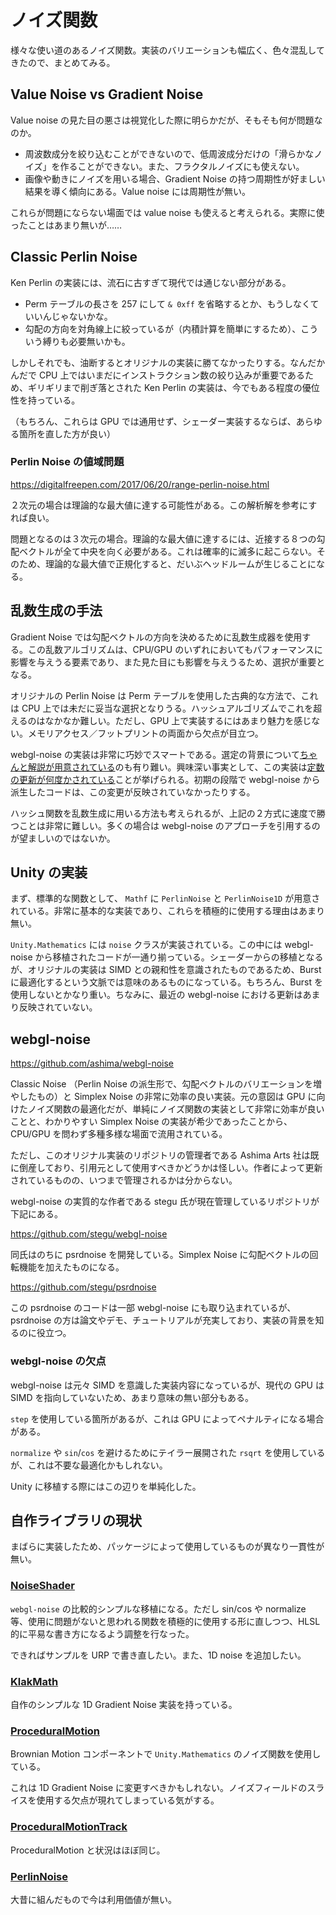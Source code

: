 # ノイズ関数

様々な使い道のあるノイズ関数。実装のバリエーションも幅広く、色々混乱してきたので、まとめてみる。

## Value Noise vs Gradient Noise

Value noise の見た目の悪さは視覚化した際に明らかだが、そもそも何が問題なのか。

- 周波数成分を絞り込むことができないので、低周波成分だけの「滑らかなノイズ」を作ることができない。また、フラクタルノイズにも使えない。
- 画像や動きにノイズを用いる場合、Gradient Noise の持つ周期性が好ましい結果を導く傾向にある。Value noise には周期性が無い。

これらが問題にならない場面では value noise も使えると考えられる。実際に使ったことはあまり無いが……

## Classic Perlin Noise

Ken Perlin の実装には、流石に古すぎて現代では通じない部分がある。

- Perm テーブルの長さを 257 にして `& 0xff` を省略するとか、もうしなくていいんじゃないかな。
- 勾配の方向を対角線上に絞っているが（内積計算を簡単にするため）、こういう縛りも必要無いかも。

しかしそれでも、油断するとオリジナルの実装に勝てなかったりする。なんだかんだで CPU 上ではいまだにインストラクション数の絞り込みが重要であるため、ギリギリまで削ぎ落とされた Ken Perlin の実装は、今でもある程度の優位性を持っている。

（もちろん、これらは GPU では通用せず、シェーダー実装するならば、あらゆる箇所を直した方が良い）

### Perlin Noise の値域問題

https://digitalfreepen.com/2017/06/20/range-perlin-noise.html

２次元の場合は理論的な最大値に達する可能性がある。この解析解を参考にすれば良い。

問題となるのは３次元の場合。理論的な最大値に達するには、近接する８つの勾配ベクトルが全て中央を向く必要がある。これは確率的に滅多に起こらない。そのため、理論的な最大値で正規化すると、だいぶヘッドルームが生じることになる。

## 乱数生成の手法

Gradient Noise では勾配ベクトルの方向を決めるために乱数生成器を使用する。この乱数アルゴリズムは、CPU/GPU のいずれにおいてもパフォーマンスに影響を与えうる要素であり、また見た目にも影響を与えうるため、選択が重要となる。

オリジナルの Perlin Noise は Perm テーブルを使用した古典的な方法で、これは CPU 上では未だに妥当な選択となりうる。ハッシュアルゴリズムでこれを超えるのはなかなか難しい。ただし、GPU 上で実装するにはあまり魅力を感じない。メモリアクセス／フットプリントの両面から欠点が目立つ。

webgl-noise の実装は非常に巧妙でスマートである。選定の背景について[ちゃんと解説が用意されている](https://github.com/stegu/psrdnoise/tree/main/article)のも有り難い。興味深い事実として、この実装は[定数の更新が何度かされている](https://github.com/stegu/webgl-noise/commit/c008e21d3df2ab0b45aaa0c86df4a817ad6b95d4)ことが挙げられる。初期の段階で webgl-noise から派生したコードは、この変更が反映されていなかったりする。

ハッシュ関数を乱数生成に用いる方法も考えられるが、上記の２方式に速度で勝つことは非常に難しい。多くの場合は webgl-noise のアプローチを引用するのが望ましいのではないか。

## Unity の実装

まず、標準的な関数として、 `Mathf` に `PerlinNoise` と `PerlinNoise1D` が用意されている。非常に基本的な実装であり、これらを積極的に使用する理由はあまり無い。

`Unity.Mathematics` には `noise` クラスが実装されている。この中には webgl-noise から移植されたコードが一通り揃っている。シェーダーからの移植となるが、オリジナルの実装は SIMD との親和性を意識されたものであるため、Burst に最適化するという文脈では意味のあるものになっている。もちろん、Burst を使用しないとかなり重い。ちなみに、最近の webgl-noise における更新はあまり反映されていない。

## webgl-noise

https://github.com/ashima/webgl-noise

Classic Noise （Perlin Noise の派生形で、勾配ベクトルのバリエーションを増やしたもの）と Simplex Noise の非常に効率の良い実装。元の意図は GPU に向けたノイズ関数の最適化だが、単純にノイズ関数の実装として非常に効率が良いことと、わかりやすい Simplex Noise の実装が希少であったことから、CPU/GPU を問わず多種多様な場面で流用されている。

ただし、このオリジナル実装のリポジトリの管理者である Ashima Arts 社は既に倒産しており、引用元として使用すべきかどうかは怪しい。作者によって更新されているものの、いつまで管理されるかは分からない。

webgl-noise の実質的な作者である stegu 氏が現在管理しているリポジトリが下記にある。

https://github.com/stegu/webgl-noise

同氏はのちに psrdnoise を開発している。Simplex Noise に勾配ベクトルの回転機能を加えたものになる。

https://github.com/stegu/psrdnoise

この psrdnoise のコードは一部 webgl-noise にも取り込まれているが、psrdnoise の方は論文やデモ、チュートリアルが充実しており、実装の背景を知るのに役立つ。

### webgl-noise の欠点

webgl-noise は元々 SIMD を意識した実装内容になっているが、現代の GPU は SIMD を指向していないため、あまり意味の無い部分もある。

`step` を使用している箇所があるが、これは GPU によってペナルティになる場合がある。

`normalize` や `sin`/`cos` を避けるためにテイラー展開された `rsqrt` を使用しているが、これは不要な最適化かもしれない。

Unity に移植する際にはこの辺りを単純化した。

## 自作ライブラリの現状

まばらに実装したため、パッケージによって使用しているものが異なり一貫性が無い。

### [NoiseShader](https://github.com/keijiro/NoiseShader)

`webgl-noise` の比較的シンプルな移植になる。ただし sin/cos や normalize 等、使用に問題がないと思われる関数を積極的に使用する形に直しつつ、HLSL 的に平易な書き方になるよう調整を行なった。

できればサンプルを URP で書き直したい。また、1D noise を追加したい。

### [KlakMath](https://github.com/keijiro/KlakMath)

自作のシンプルな 1D Gradient Noise 実装を持っている。

### [ProceduralMotion](https://github.com/keijiro/ProceduralMotion)

Brownian Motion コンポーネントで `Unity.Mathematics` のノイズ関数を使用している。

これは 1D Gradient Noise に変更すべきかもしれない。ノイズフィールドのスライスを使用する欠点が現れてしまっている気がする。

### [ProceduralMotionTrack](https://github.com/keijiro/ProceduralMotionTrack)

ProceduralMotion と状況はほぼ同じ。

### [PerlinNoise](https://github.com/keijiro/PerlinNoise)

大昔に組んだもので今は利用価値が無い。
